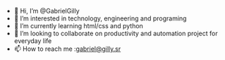 - 👋 Hi, I’m @GabrielGilly
- 👀 I’m interested in technology, engineering and programing
- 🌱 I’m currently learning html/css and python
- 💞️ I’m looking to collaborate on productivity and automation project for everyday life
- 📫 How to reach me :gabriel@gilly.sr

<!---
GabrielGilly/GabrielGilly is a ✨ special ✨ repository because its `README.md` (this file) appears on your GitHub profile.
You can click the Preview link to take a look at your changes.
--->
